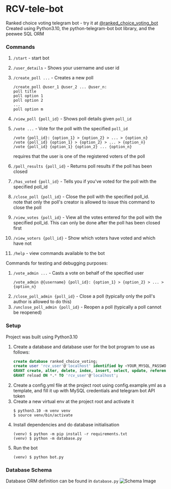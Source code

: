 # RCV-tele-bot
Ranked choice voting telegram bot - try it at [@ranked_choice_voting_bot](https://t.me/ranked_choice_voting_bot)   
Created using Python3.10, the python-telegram-bot bot library, and the peewee SQL ORM

### Commands
1) `/start` - start bot
2) `/user_details` - Shows your username and user id   
3) `/create_poll ...` - Creates a new poll
   ```
   /create_poll @user_1 @user_2 ... @user_n:  
   poll title  
   poll option 1  
   poll option 2
   ...
   poll option m
   ```

4) `/view_poll {poll_id}` - Shows poll details given `poll_id`
5) `/vote ...` - Vote for the poll with the specified `poll_id`
   ```
   /vote {poll_id}: {option_1} > {option_2} > ... > {option_n} 
   /vote {poll_id} {option_1} > {option_2} > ... > {option_n} 
   /vote {poll_id} {option_1} {option_2} ... {option_n} 
   ```

   requires that the user is one of the registered 
   voters of the poll  
6) `/poll_results {poll_id}` - Returns poll results if the poll has been closed
7) `/has_voted {poll_id}` - Tells you if you've voted for the poll with the 
specified poll_id
8) `/close_poll {poll_id}` - Close the poll with the specified poll_id.   
note that only the poll's creator is allowed 
to issue this command to close the poll
9) `/view_votes {poll_id}` - View all the votes entered for the poll 
with the specified poll_id. This can only be done after the poll 
has been closed first
10) `/view_voters {poll_id}` - Show which voters have voted and which have not
11) `/help` - view commands available to the bot

Commands for testing and debugging purposes: 
1) `/vote_admin ...` - Casts a vote on behalf of the specified user 
   ```
   /vote_admin @{username} {poll_id}: {option_1} > {option_2} > ... > {option_n}
   ```
2) `/close_poll_admin {poll_id}` - Close a poll
(typically only the poll's author is allowed to do this)
3) `/unclose_poll_admin {poll_id}` - Reopen a poll (typically a poll cannot be reopened)

### Setup
Project was built using Python3.10

1. Create a database and database user for the bot program to use as follows:
   ```SQL
   create database ranked_choice_voting;
   create user 'rcv_user'@'localhost' identified by <YOUR_MYSQL_PASSWORD>;
   GRANT create, alter, delete, index, insert, select, update, references ON ranked_choice_voting.* TO 'rcv_user'@'localhost';
   GRANT reload ON *.* TO 'rcv_user'@'localhost';
   ```
3. Create a config.yml file at the project root using config.example.yml as a template,
   and fill it up with MySQL credentials and telegram bot API token
4. Create a new virtual env at the project root and activate it
   ```shell
   $ python3.10 -m venv venv
   $ source venv/bin/activate
   ```
5. Install dependencies and do database initialisation
   ```shell
   (venv) $ python -m pip install -r requirements.txt
   (venv) $ python -m database.py
   ```
6. Run the bot
   ```shell
   (venv) $ python bot.py
   ```

### Database Schema
Database ORM definition can be found in `database.py`
![Schema Image](https://github.com/milselarch/RCV-tele-bot/blob/master/schema.png)
